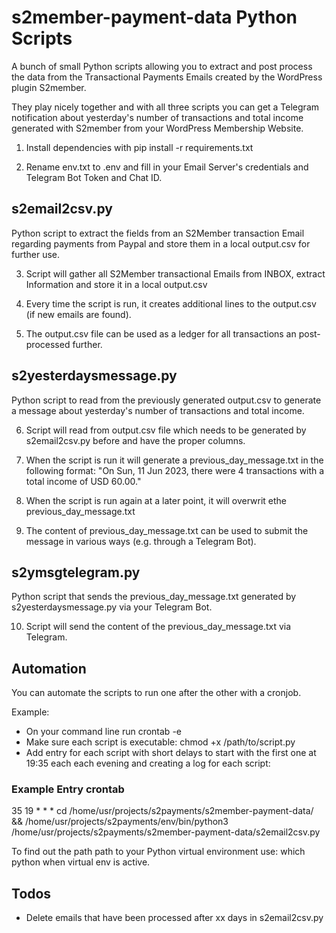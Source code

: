 # s2member-payment-data Python Scripts

A bunch of small Python scripts allowing you to extract and post process the data from the Transactional Payments Emails created by the WordPress plugin S2member.  

They play nicely together and with all three scripts you can get a Telegram notification about yesterday's number of transactions and total income generated with S2member from your WordPress Membership Website.

1. Install dependencies with pip install -r requirements.txt

2. Rename env.txt to .env and fill in your Email Server's credentials and Telegram Bot Token and Chat ID.
   

## s2email2csv.py

Python script to extract the fields from an S2Member transaction Email regarding payments from Paypal and store them in a local output.csv for further use.

3. Script will gather all S2Member transactional Emails from INBOX, extract Information and store it in a local output.csv
 
4. Every time the script is run, it creates additional lines to the output.csv (if new emails are found).

5. The output.csv file can be used as a ledger for all transactions an post-processed further.


## s2yesterdaysmessage.py

Python script to read from the previously generated output.csv to generate a message about yesterday's number of transactions and total income.

6. Script will read from output.csv file which needs to be generated by s2email2csv.py before and have the proper columns.

7. When the script is run it will generate a previous_day_message.txt in the following format: "On Sun, 11 Jun 2023, there were 4 transactions with a total income of USD 60.00."

8. When the script is run again at a later point, it will overwrit ethe previous_day_message.txt

9. The content of previous_day_message.txt can be used to submit the message in various ways (e.g. through a Telegram Bot).


## s2ymsgtelegram.py

Python script that sends the previous_day_message.txt generated by s2yesterdaysmessage.py via your Telegram Bot.

10. Script will send the content of the previous_day_message.txt via Telegram.


## Automation 

You can automate the scripts to run one after the other with a cronjob.

Example:

- On your command line run crontab -e
- Make sure each script is executable: chmod +x /path/to/script.py
- Add entry for each script with short delays to start with the first one at 19:35 each each evening and creating a log for each script:
 
### Example Entry crontab
35 19 * * * cd /home/usr/projects/s2payments/s2member-payment-data/ && /home/usr/projects/s2payments/env/bin/python3 /home/usr/projects/s2payments/s2member-payment-data/s2email2csv.py

To find out the path path to your Python virtual environment use: which python when virtual env is active.


## Todos

- Delete emails that have been processed after xx days in s2email2csv.py 

